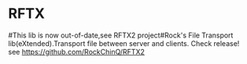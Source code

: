 # RFTX
#This lib is now out-of-date,see RFTX2 project#Rock's File Transport lib(eXtended).Transport file between server and clients. Check release!  
see https://github.com/RockChinQ/RFTX2
